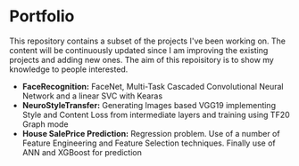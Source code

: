 # Portfolio
This repository contains a subset of the projects I've been working on. 
The content will be continuously updated since I am improving the existing projects and adding new ones.
The aim of this repoisitory is to show my knowledge to people interested.

* **FaceRecognition:** FaceNet, Multi-Task Cascaded Convolutional Neural Network and a linear SVC with Kearas
* **NeuroStyleTransfer:** Generating Images based VGG19 implementing Style and Content Loss from intermediate layers and training using TF20 Graph mode
* **House SalePrice Prediction:** Regression problem. Use of a number of Feature Engineering and Feature Selection techniques. Finally use of ANN and XGBoost for prediction
